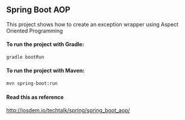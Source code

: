 Spring Boot AOP
----------------------------

This project shows how to create an exception wrapper using Aspect Oriented Programming


#### To run the project with Gradle:

```bash
gradle bootRun
```

#### To run the project with Maven:

```bash
mvn spring-boot:run
```

#### Read this as reference

http://josdem.io/techtalk/spring/spring_boot_aop/

